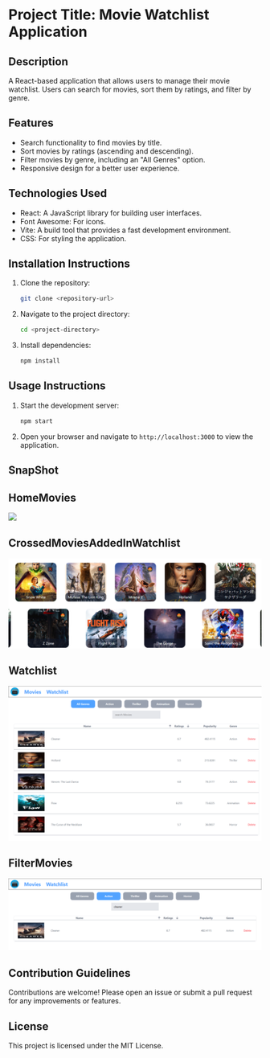 # Project Title: Movie Watchlist Application

## Description
A React-based application that allows users to manage their movie watchlist. Users can search for movies, sort them by ratings, and filter by genre.

## Features
- Search functionality to find movies by title.
- Sort movies by ratings (ascending and descending).
- Filter movies by genre, including an "All Genres" option.
- Responsive design for a better user experience.

## Technologies Used
- React: A JavaScript library for building user interfaces.
- Font Awesome: For icons.
- Vite: A build tool that provides a fast development environment.
- CSS: For styling the application.

## Installation Instructions
1. Clone the repository:
   ```bash
   git clone <repository-url>
   ```
2. Navigate to the project directory:
   ```bash
   cd <project-directory>
   ```
3. Install dependencies:
   ```bash
   npm install
   ```

## Usage Instructions
1. Start the development server:
   ```bash
   npm start
   ```
2. Open your browser and navigate to `http://localhost:3000` to view the application.

## SnapShot 

## HomeMovies
<img src="https://github.com/poojaapatil2117/imdb-clone-React-Tailwind-Api/blob/main/imdb-clone/SnapShot/HomeMovies.png?raw=true">

## CrossedMoviesAddedInWatchlist
<img src="https://github.com/poojaapatil2117/imdb-clone-React-Tailwind-Api/blob/main/imdb-clone/SnapShot/CrossedMoviesAddedInWatchlist.png?raw=true">

## Watchlist
<img src="https://github.com/poojaapatil2117/imdb-clone-React-Tailwind-Api/blob/main/imdb-clone/SnapShot/Watchlist.png?raw=true">

## FilterMovies
<img src="https://github.com/poojaapatil2117/imdb-clone-React-Tailwind-Api/blob/main/imdb-clone/SnapShot/FilterMovies.png?raw=true">

## Contribution Guidelines
Contributions are welcome! Please open an issue or submit a pull request for any improvements or features.

## License
This project is licensed under the MIT License.
